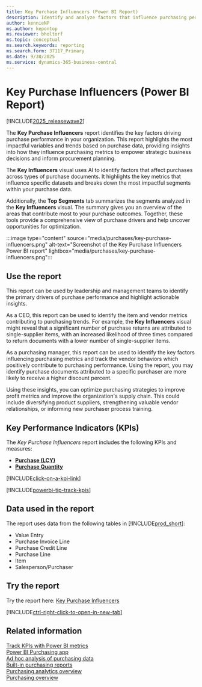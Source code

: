 ```yaml
---
title: Key Purchase Influencers (Power BI Report)
description: Identify and analyze factors that influence purchasing performance. Explore the most impactful variables and trends based on purchase data.
author: kennieNP
ms.author: kepontop
ms.reviewer: bholtorf
ms.topic: conceptual
ms.search.keywords: reporting
ms.search.form: 37117_Primary
ms.date: 9/30/2025
ms.service: dynamics-365-business-central
---
```


# Key Purchase Influencers (Power BI Report)

[!INCLUDE[2025_releasewave2](includes/2025_releasewave2.md)]

The **Key Purchase Influencers** report identifies the key factors driving purchase performance in your organization. This report highlights the most impactful variables and trends based on purchase data, providing insights into how they influence purchasing metrics to empower strategic business decisions and inform procurement planning.

The **Key Influencers** visual uses AI to identify factors that affect purchases across types of purchase documents. It highlights the key metrics that influence specific datasets and breaks down the most impactful segments within your purchase data.

Additionally, the **Top Segments** tab summarizes the segments analyzed in the **Key Influencers** visual. The summary gives you an overview of the areas that contribute most to your purchase outcomes. Together, these tools provide a comprehensive view of purchase drivers and help uncover opportunities for optimization.

:::image type="content" source="media/purchases/key-purchase-influencers.png" alt-text="Screenshot of the Key Purchase Influencers Power BI report" lightbox="media/purchases/key-purchase-influencers.png":::

## Use the report

This report can be used by leadership and management teams to identify the primary drivers of purchase performance and highlight actionable insights.

As a CEO,  this report can be used to identify the item and vendor metrics contributing to purchasing trends. For example, the **Key Influencers** visual might reveal that a significant number of purchase returns are attributed to single-supplier items, with an increased likelihood of three times compared to return documents with a lower number of single-supplier items.

As a purchasing manager, this report can be used to identify the key factors influencing purchasing metrics and track the vendor behaviors which positively contribute to purchasing performance. Using the report, you may identify purchase documents attributed to a specific purchaser are more likely to receive a higher discount percent.

Using these insights, you can optimize purchasing strategies to improve profit metrics and improve the organization's supply chain. This could include diversifying product suppliers, strengthening valuable vendor relationships, or informing new purchaser process training.

## Key Performance Indicators (KPIs)

The *Key Purchase Influencers* report includes the following KPIs and measures:

- [**Purchase (LCY)**](purchases-powerbi-kpis.md#purchase-lcy)
- [**Purchase Quantity**](purchases-powerbi-kpis.md#purchase-quantity)

[!INCLUDE[click-on-a-kpi-link](includes/click-on-a-kpi-link.md)] 

[!INCLUDE[powerbi-tip-track-kpis](includes/powerbi-tip-track-kpis.md)]

## Data used in the report

The report uses data from the following tables in [!INCLUDE[prod_short](includes/prod_short.md)]:

- Value Entry
- Purchase Invoice Line
- Purchase Credit Line
- Purchase Line
- Item
- Salesperson/Purchaser

## Try the report

Try the report here: [Key Purchase Influencers](https://businesscentral.dynamics.com?page=37117)

[!INCLUDE[ctrl-right-click-to-open-in-new-tab](includes/ctrl-right-click-to-open-in-new-tab.md)]

## Related information

[Track KPIs with Power BI metrics](track-kpis-with-power-bi-metrics.md)  
[Power BI Purchasing app](purchases-powerbi-app.md)  
[Ad hoc analysis of purchasing data](ad-hoc-analysis-purchasing.md)  
[Built-in purchasing reports](purchase-reports.md)  
[Purchasing analytics overview](purchasing-analytics-overview.md)  
[Purchasing overview](purchasing-manage-purchasing.md)  
